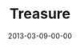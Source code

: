 ---
layout: message
category: message
series: "ROI"
title: "Treasure "
date: 2013-03-09-00-00
message_id: 771
audio: "http://s3.amazonaws.com/crossroads-media/message/audio/roi_01.mp3"
audio-duration: "50:40"
program: "http://s3.amazonaws.com/crossroads-media/documents/03_09-10_13Program_LO.pdf"
description: "Brian Tome talks about what it means to get a good return."
video: "http://s3.amazonaws.com/crossroads-media/message/video/roi_01.mp4"
video-duration: "50:46"
video-image: "http://s3.amazonaws.com/crossroads-media/images/roi_01_still.jpg"
explicit: false
---